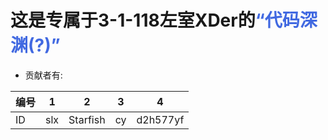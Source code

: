 # 这是专属于3-1-118左室XDer的<font color = RoyalBlue>“代码深渊(?)”</font>

- 贡献者有:

| 编号 | 1 | 2 | 3 | 4 |
| --------------- | --------------- | --------------- | --------------- | --------------- |
| ID | slx | Starfish | cy | d2h577yf |
